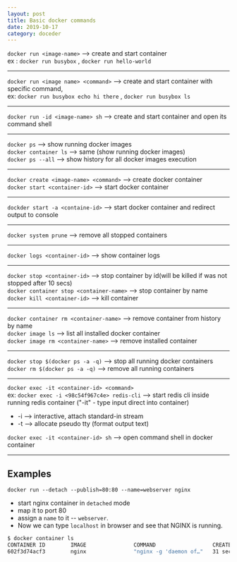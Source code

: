 ```yaml
---
layout: post
title: Basic docker commands
date: 2019-10-17
category: doceder
---  
```


`docker run <image-name>` --> create and start container  
ex : `docker run busybox` , `docker run hello-world`  

---  

`docker run <image name> <command>` --> create and start container with specific command,  
ex: `docker run busybox echo hi there` , `docker run busybox ls`  

---  

`docker run -id <image-name> sh` --> create and start container and open its command shell  

---  
  
`docker ps`           --> show running docker images  
`docker container ls` --> same (show running docker images)  
`docker ps --all`     --> show history for all docker images execution  
  
---  
  
`docker create <image-name> <command>` --> create docker container  
`docker start <container-id>`           --> start docker container  

---  
  
`dockder start -a <containe-id>`        --> start docker container and redirect output to console  

---  
  
`docker system prune` --> remove all stopped containers  

---  
  
`docker logs <container-id>` --> show container logs  

---  
  
`docker stop <container-id>`             --> stop container by id(will be killed if was not stopped after 10 secs)  
`docker container stop <container-name>` --> stop container by name  
`docker kill <container-id>`             --> kill container  

---  
  
`docker container rm <container-name>` --> remove container from history by name  
`docker image ls`                      --> list all installed docker container  
`docker image rm <container-name>`     --> remove installed container  

---  
  
`docker stop $(docker ps -a -q)`       --> stop all running docker containers  
`docker rm $(docker ps -a -q)`         --> remove all running containers  

---  
  
`docker exec -it <container-id> <command>`  
ex: `docker exec -i <98c54f967c4e> redis-cli` --> start redis cli inside running redis container ("-it" - type input direct into container)  
+ -i --> interactive, attach standard-in stream  
+ -t --> allocate pseudo tty (format output text)  

`docker exec -it <container-id> sh` --> open command shell in docker container  

---  
  
## Examples

`docker run --detach --publish=80:80 --name=webserver nginx`
+ start nginx container in `detached` mode
+ map it to port 80 
+ assign a `name` to it -- `webserver`. 
+ Now we can type `localhost` in browser and see that NGINX is running.
  
```bash
$ docker container ls
CONTAINER ID        IMAGE               COMMAND                  CREATED             STATUS              PORTS                NAMES
602f3d74acf3        nginx               "nginx -g 'daemon of…"   31 seconds ago      Up 30 seconds       0.0.0.0:80->80/tcp   webserver
```

